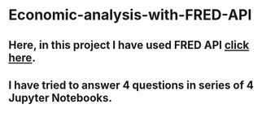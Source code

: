 # Economic-analysis-with-FRED-API

## Here, in this project I have used FRED API [click here](https://github.com/mortada/fredapi).

## I have tried to answer 4 questions in series of 4 Jupyter Notebooks.
## 
